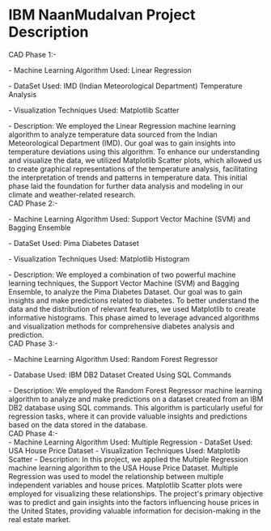 # IBM NaanMudalvan Project Description 
CAD Phase 1:-<br>
<p> - Machine Learning Algorithm Used: Linear Regression<br>
<p> - DataSet Used: IMD (Indian Meteorological Department) Temperature Analysis<br>
<p> - Visualization Techniques Used: Matplotlib Scatter<br>
<p> - Description: We employed the Linear Regression machine learning algorithm to analyze temperature data sourced from the Indian Meteorological Department (IMD). Our goal was to gain insights into temperature deviations using this algorithm. To enhance our understanding and visualize the data, we utilized Matplotlib Scatter plots, which allowed us to create graphical representations of the temperature analysis, facilitating the interpretation of trends and patterns in temperature data. This initial phase laid the foundation for further data analysis and modeling in our climate and weather-related research.<br>
CAD Phase 2:-<br>
<p> - Machine Learning Algorithm Used: Support Vector Machine (SVM) and Bagging Ensemble<br>
<p> - DataSet Used: Pima Diabetes Dataset<br>
<p> - Visualization Techniques Used: Matplotlib Histogram<br>
<p> - Description: We employed a combination of two powerful machine learning techniques, the Support Vector Machine (SVM) and Bagging Ensemble, to analyze the Pima Diabetes Dataset. Our goal was to gain insights and make predictions related to diabetes. To better understand the data and the distribution of relevant features, we used Matplotlib to create informative histograms. This phase aimed to leverage advanced algorithms and visualization methods for comprehensive diabetes analysis and prediction.<br>
CAD Phase 3:-<br>
<p> - Machine Learning Algorithm Used: Random Forest Regressor<br>
<p> - Database Used: IBM DB2 Dataset Created Using SQL Commands<br>
<p> - Description: We employed the Random Forest Regressor machine learning algorithm to analyze and make predictions on a dataset created from an IBM DB2 database using SQL commands. This algorithm is particularly useful for regression tasks, where it can provide valuable insights and predictions based on the data stored in the database.<br>
CAD Phase 4:-<br>
    - Machine Learning Algorithm Used: Multiple Regression
    - DataSet Used: USA House Price Dataset
    - Visualization Techniques Used: Matplotlib Scatter
    - Description: In this project, we applied the Multiple Regression machine learning algorithm to the USA House Price Dataset. Multiple Regression was used to model the relationship between multiple independent variables and house prices. Matplotlib Scatter plots were employed for visualizing these relationships. The project's primary objective was to predict and gain insights into the factors influencing house prices in the United States, providing valuable information for decision-making in the real estate market.
